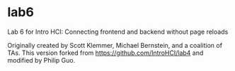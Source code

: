 lab6
====

Lab 6 for Intro HCI: Connecting frontend and backend without page reloads

Originally created by Scott Klemmer, Michael Bernstein, and a coalition of TAs. This version forked from https://github.com/IntroHCI/lab4 and modified by Philip Guo.
